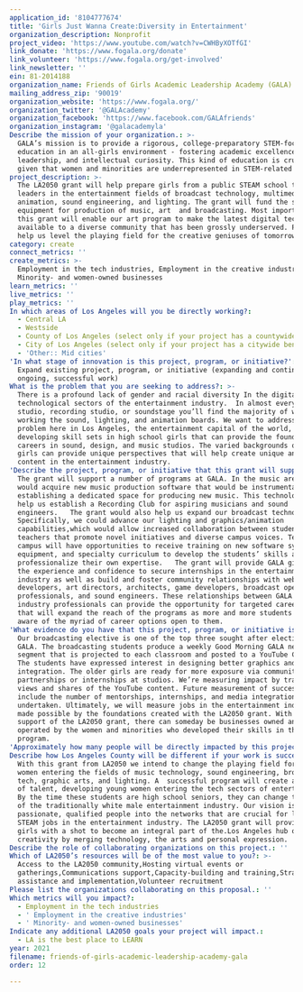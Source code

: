 ```yaml
---
application_id: '8104777674'
title: 'Girls Just Wanna Create:Diversity in Entertainment'
organization_description: Nonprofit
project_video: 'https://www.youtube.com/watch?v=CWHByXOTfGI'
link_donate: 'https://www.fogala.org/donate'
link_volunteer: 'https://www.fogala.org/get-involved'
link_newsletter: ''
ein: 81-2014188
organization_name: Friends of Girls Academic Leadership Academy (GALA)
mailing_address_zip: '90019'
organization_website: 'https://www.fogala.org/'
organization_twitter: '@GALAcademy'
organization_facebook: 'https://www.facebook.com/GALAfriends'
organization_instagram: '@galacademyla'
Describe the mission of your organization.: >-
  GALA’s mission is to provide a rigorous, college-preparatory STEM-focused
  education in an all-girls environment - fostering academic excellence,
  leadership, and intellectual curiosity. This kind of education is crucial
  given that women and minorities are underrepresented in STEM-related fields.
project_description: >-
  The LA2050 grant will help prepare girls from a public STEAM school to become
  leaders in the entertainment fields of broadcast technology, multimedia,
  animation, sound engineering, and lighting. The grant will fund the startup
  equipment for production of music, art  and broadcasting. Most importantly,
  this grant will enable our art program to make the latest digital technology
  available to a diverse community that has been grossly underserved. Please
  help us level the playing field for the creative geniuses of tomorrow.
category: create
connect_metrics: ''
create_metrics: >-
  Employment in the tech industries, Employment in the creative industries,
  Minority- and women-owned businesses
learn_metrics: ''
live_metrics: ''
play_metrics: ''
In which areas of Los Angeles will you be directly working?:
  - Central LA
  - Westside
  - County of Los Angeles (select only if your project has a countywide benefit)
  - City of Los Angeles (select only if your project has a citywide benefit)
  - 'Other:: Mid cities'
'In what stage of innovation is this project, program, or initiative?': >-
  Expand existing project, program, or initiative (expanding and continuing
  ongoing, successful work)
What is the problem that you are seeking to address?: >-
  There is a profound lack of gender and racial diversity In the digital and
  technological sectors of the entertainment industry.  In almost every tv
  studio, recording studio, or soundstage you’ll find the majority of white men
  working the sound, lighting, and animation boards. We want to address this
  problem here in Los Angeles, the entertainment capital of the world, by
  developing skill sets in high school girls that can provide the foundation for
  careers in sound, design, and music studios. The varied backgrounds of GALA
  girls can provide unique perspectives that will help create unique and novile
  content in the entertainment industry.
'Describe the project, program, or initiative that this grant will support to address the problem identified.': >-
  The grant will support a number of programs at GALA. In the music area, we
  would acquire new music production software that would be instrumental in
  establishing a dedicated space for producing new music. This technology would
  help us establish a Recording Club for aspiring musicians and sound
  engineers.   The grant would also help us expand our broadcast technology.
  Specifically, we could advance our lighting and graphics/animation
  capabilities,which would allow increased collaboration between students and
  teachers that promote novel initiatives and diverse campus voices. Teachers on
  campus will have opportunities to receive training on new software systems,
  equipment, and specialty curriculum to develop the students’ skills and
  professionalize their own expertise.   The grant will provide GALA girls with
  the experience and confidence to secure internships in the entertainment
  industry as well as build and foster community relationships with web
  developers, art directors, architects, game developers, broadcast operations
  professionals, and sound engineers. These relationships between GALA girls and
  industry professionals can provide the opportunity for targeted career days
  that will expand the reach of the programs as more and more students become
  aware of the myriad of career options open to them. 
'What evidence do you have that this project, program, or initiative is or will be successful, and how will you define and measure success?': >-
  Our broadcasting elective is one of the top three sought after electives at
  GALA. The broadcasting students produce a weekly Good Morning GALA news
  segment that is projected to each classroom and posted to a YouTube Channel.
  The students have expressed interest in designing better graphics and web
  integration. The older girls are ready for more exposure via community
  partnerships or internships at studios. We’re measuring impact by tracking
  views and shares of the YouTube content. Future measurement of success will
  include the number of mentorships, internships, and media integration projects
  undertaken. Ultimately, we will measure jobs in the entertainment industry
  made possible by the foundations created with the LA2050 grant. With the
  support of the LA2050 grant, there can someday be businesses owned and
  operated by the women and minorities who developed their skills in this
  program.
'Approximately how many people will be directly impacted by this project, program, or initiative?': '700'
Describe how Los Angeles County will be different if your work is successful.: >-
  With this grant from LA2050 we intend to change the playing field for young
  women entering the fields of music technology, sound engineering, broadcasting
  tech, graphic arts, and lighting. A  successful program will create a pipeline
  of talent, developing young women entering the tech sectors of entertainment.
  By the time these students are high school seniors, they can change the face
  of the traditionally white male entertainment industry. Our vision is to bring
  passionate, qualified people into the networks that are crucial for landing
  STEAM jobs in the entertainment industry. The LA2050 grant will provide GALA
  girls with a shot to become an integral part of the.Los Angeles hub of
  creativity by merging technology, the arts and personal expression.   
Describe the role of collaborating organizations on this project.: ''
Which of LA2050’s resources will be of the most value to you?: >-
  Access to the LA2050 community,Hosting virtual events or
  gatherings,Communications support,Capacity-building and training,Strategy
  assistance and implementation,Volunteer recruitment
Please list the organizations collaborating on this proposal.: ''
Which metrics will you impact?:
  - Employment in the tech industries
  - ' Employment in the creative industries'
  - ' Minority- and women-owned businesses'
Indicate any additional LA2050 goals your project will impact.:
  - LA is the best place to LEARN
year: 2021
filename: friends-of-girls-academic-leadership-academy-gala
order: 12

---
```

